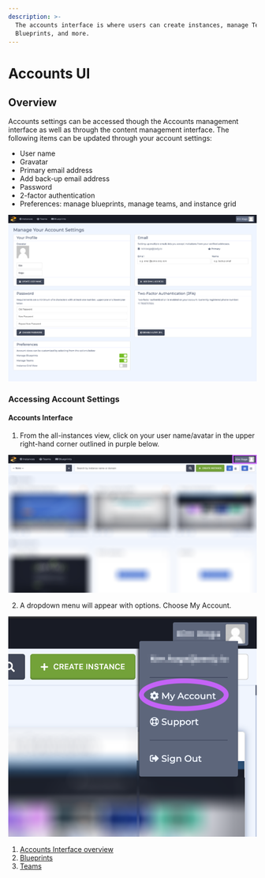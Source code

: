 ```yaml
---
description: >-
  The accounts interface is where users can create instances, manage Teams, add
  Blueprints, and more.
---
```


# Accounts UI

## Overview

Accounts settings can be accessed though the Accounts management interface as well as through the content management interface. The following items can be updated through your account settings:

* User name
* Gravatar
* Primary email address
* Add back-up email address
* Password
* 2-factor authentication
* Preferences: manage blueprints, manage teams, and instance grid

![Account settings interface.](../../.gitbook/assets/account-settings-screen.png)

### Accessing Account Settings

#### Accounts Interface

1. From the all-instances view, click on your user name/avatar in the upper right-hand corner outlined in purple below.

![Access account settings by clicking on your user name/avatar.](../../.gitbook/assets/accounts-interface-account-settings.png)

2. A dropdown menu will appear with options. Choose My Account.

![Select My Account from the dropdown.](../../.gitbook/assets/accounts-interface-dropdown-my-acct.png)


1. [Accounts Interface overview](https://zesty.org/services/accounts-ui/accounts-interface-all-instances-view)
2. [Blueprints](https://zesty.org/services/accounts-ui/blueprints)
3. [Teams](https://zesty.org/services/accounts-ui/teams)

